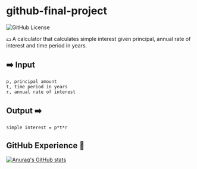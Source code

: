 # github-final-project
![GitHub License](https://img.shields.io/github/license/pepper-mill/github-final-project?style=for-the-badge&link=https%3A%2F%2Fgithub.com%2Fpepper-mill%2Fgithub-final-project%2Fblob%2F2352bf3ba356e5754b6ae10954af12694bbef82f%2FLICENSE)

💵 A calculator that calculates simple interest given principal, annual rate of interest and time period in years.

## ➡️ Input
	p, principal amount
	t, time period in years
	r, annual rate of interest
## Output ➡️
 	simple interest = p*t*r
## GitHub Experience 🚧

[![Anurag's GitHub stats](https://github-readme-stats.vercel.app/api?username=pepper-mill)](https://github.com/anuraghazra/github-readme-stats)
